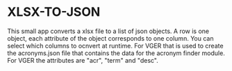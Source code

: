 # XLSX-TO-JSON

This small app converts a xlsx file to a list of json objects. A row is one object, each attribute of the object corresponds to one column. You can select which columns to ocnvert at runtime. For VGER that is used to create the acronyms.json file that contains the data for the acronym finder module. For VGER the attributes are "acr", "term" and "desc".